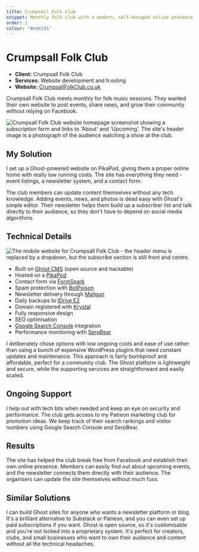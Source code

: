 ```yaml
---
title: Crumpsall Folk Club
snippet: Monthly folk club with a modern, self-managed online presence
order: 1
colour: "#ede2d1"
---
```


# Crumpsall Folk Club

- **Client:** Crumpsall Folk Club
- **Services:** Website development and h:osting
- **Website:** [CrumpsallFolkClub.co.uk](https://crumpsallfolkclub.co.uk)

Crumpsall Folk Club meets monthly for folk music sessions. They wanted their own website to post events, share news, and grow their community without relying on Facebook.

![Crumpsall Folk Club website homepage screenshot showing a subscription form and links to 'About' and 'Upcoming'. The site's header image is a photograph of the audience watching a show at the club.](/assets/examples/crumpsall-folk-club.png)

## My Solution

I set up a Ghost-powered website on PikaPod, giving them a proper online home with really low running costs. The site has everything they need - event listings, a newsletter system, and a contact form.

The club members can update content themselves without any tech knowledge. Adding events, news, and photos is dead easy with Ghost's simple editor. Their newsletter helps them build up a subscriber list and talk directly to their audience, so they don't have to depend on social media algorithms.

## Technical Details

<img
src="/assets/examples/crumpsall-folk-club-mobile.png"
alt="The mobile website for Crumpsall Folk Club - the header menu is replaced by a dropdown, but the subscribe section is still front and centre."
class="right">

- Built on [Ghost CMS](https://ghost.org) (open source and hackable)
- Hosted on a [PikaPod](https://pikapods.com)
- Contact form via [FormSpark](https://formspark.io)
- Spam protection with [BotPoison](https://botpoison.com)
- Newsletter delivery through [Mailgun](https://mailgun.com)
- Daily backups to [IDrive E2](https://www.idrive.com/s3-storage-e2/)
- Domain registered with [Krystal](https://krystal.io)
- Fully responsive design
- SEO optimisation
- [Google Search Console](https://search.google.com/search-console) integration
- Performance monitoring with [SerpBear](https://docs.serpbear.com)

I deliberately chose options with low ongoing costs and ease of use rather than using a bunch of expensive WordPress plugins that need constant updates and maintenance. This approach is fairly bombproof and affordable, perfect for a community club. The Ghost platform is lightweight and secure, while the supporting services are straightforward and easily scaled.

## Ongoing Support

I help out with tech bits when needed and keep an eye on security and performance. The club gets access to my Patreon marketing club for promotion ideas. We keep track of their search rankings and visitor numbers using Google Search Console and SerpBear.

## Results

The site has helped the club break free from Facebook and establish their own online presence. Members can easily find out about upcoming events, and the newsletter connects them directly with their audience. The organisers can update the site themselves without much fuss.

## Similar Solutions

I can build Ghost sites for anyone who wants a newsletter platform or blog. It's a brilliant alternative to Substack or Patreon, and you can even set up paid subscriptions if you want. Ghost is open source, so it's customisable and you're not locked into a proprietary system. It's perfect for creators, clubs, and small businesses who want to own their audience and content without all the technical headaches.
